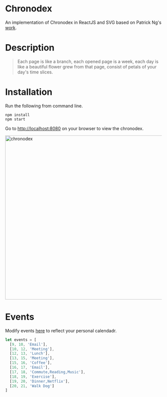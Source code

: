 # Chronodex

An implementation of Chronodex in ReactJS and SVG based on Patrick Ng's [work](http://scription.typepad.com/blog/2011/11/scription-chronodex-weekly-planner-2012-free-download-with-the-cost-of-a-prayer.html#.VoBWkN-rS-U).

# Description

> Each page is like a branch, each opened page is a week, each day is like a beautiful flower grew from that page, consist of petals of your day's time slices.

# Installation

Run the following from command line.

```
npm install
npm start
```

Go to [http://localhost:8080](http://localhost:8080) on your browser to view the chronodex.

<img width="529" alt="chronodex" src="https://cloud.githubusercontent.com/assets/232740/12012177/39f7411a-acb7-11e5-823b-40f5603e63ab.png">

# Events

Modify events [here](https://github.com/naush/chronodex/blob/master/entry.js#L4-L13) to reflect your personal  calendadr.

```javascript
let events = [
  [9, 10, 'Email'],
  [10, 12, 'Meeting'],
  [12, 13, 'Lunch'],
  [13, 15, 'Meeting'],
  [15, 16, 'Coffee'],
  [16, 17, 'Email'],
  [17, 18, 'Commute,Reading,Music'],
  [18, 19, 'Exercise'],
  [19, 20, 'Dinner,Netflix'],
  [20, 21, 'Walk Dog']
]
```

